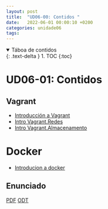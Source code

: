 ```yaml
---
layout: post
title:  "UD06-00: Contidos "
date:   2022-06-01 00:00:10 +0200
categories: unidade06
tags: 
---
```


<details open markdown="block">
  <summary>
    Táboa de contidos
  </summary>
  {: .text-delta }
1. TOC
{:toc}
</details>

# UD06-01: Contidos 


## Vagrant
* [Introducción a Vagrant](https://www.josedomingo.org/pledin/2021/09/introduccion-vagrant-libvirt/)
* [Intro Vagrant.Redes](https://www.josedomingo.org/pledin/2021/10/introduccion-vagrant-libvirt-redes/)
* [Intro Vagrant.Almacenamento](https://www.josedomingo.org/pledin/2021/10/introduccion-vagrant-libvirt-almacenamiento/)

# Docker
* [Introducion a docker](https://github.com/brunocascio/docker-espanol)


## Enunciado 
[PDF]({{site.baseurl}}/unidade01/t01.pdf)
[ODT]({{site.baseurl}}unidade01/t01.odt)

